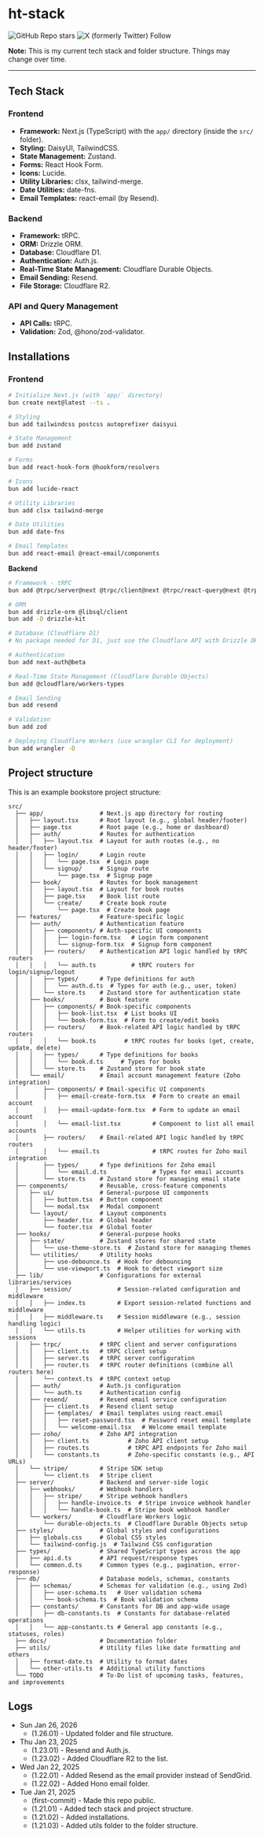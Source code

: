 # ht-stack

![GitHub Repo stars](https://img.shields.io/github/stars/sithu-khant/ht-stack)
![X (formerly Twitter) Follow](https://img.shields.io/twitter/follow/_sithu_khant)

**Note:** This is my current tech stack and folder structure. Things may change over time.

---

## Tech Stack

### **Frontend**

- **Framework:** Next.js (TypeScript) with the `app/` directory (inside the `src/` folder).
- **Styling:** DaisyUI, TailwindCSS.
- **State Management:** Zustand.
- **Forms:** React Hook Form.
- **Icons:** Lucide.
- **Utility Libraries:** clsx, tailwind-merge.
- **Date Utilities:** date-fns.
- **Email Templates:** react-email (by Resend).

### **Backend**

- **Framework:** tRPC.
- **ORM:** Drizzle ORM.
- **Database:** Cloudflare D1.
- **Authentication:** Auth.js.
- **Real-Time State Management:** Cloudflare Durable Objects.
- **Email Sending:** Resend.
- **File Storage:** Cloudflare R2.

### **API and Query Management**

- **API Calls:** tRPC.
- **Validation:** Zod, @hono/zod-validator.

## Installations

### **Frontend**

```bash
# Initialize Next.js (with `app/` directory)
bun create next@latest --ts .

# Styling
bun add tailwindcss postcss autoprefixer daisyui

# State Management
bun add zustand

# Forms
bun add react-hook-form @hookform/resolvers

# Icons
bun add lucide-react

# Utility Libraries
bun add clsx tailwind-merge

# Date Utilities
bun add date-fns

# Email Templates
bun add react-email @react-email/components
```

**Backend**

```bash
# Framework - tRPC
bun add @trpc/server@next @trpc/client@next @trpc/react-query@next @trpc/next@next @tanstack/react-query@latest

# ORM
bun add drizzle-orm @libsql/client
bun add -D drizzle-kit

# Database (Cloudflare D1)
# No package needed for D1, just use the Cloudflare API with Drizzle ORM.

# Authentication
bun add next-auth@beta

# Real-Time State Management (Cloudflare Durable Objects)
bun add @cloudflare/workers-types

# Email Sending
bun add resend

# Validation
bun add zod

# Deploying Cloudflare Workers (use wrangler CLI for deployment)
bun add wrangler -D
```

## Project structure

This is an example bookstore project structure:

```text
src/
  ├── app/                # Next.js app directory for routing
  │   ├── layout.tsx      # Root layout (e.g., global header/footer)
  │   ├── page.tsx        # Root page (e.g., home or dashboard)
  │   ├── auth/           # Routes for authentication
  │   │   ├── layout.tsx  # Layout for auth routes (e.g., no header/footer)
  │   │   ├── login/      # Login route
  │   │   │   └── page.tsx  # Login page
  │   │   └── signup/     # Signup route
  │   │       └── page.tsx  # Signup page
  │   ├── book/           # Routes for book management
  │   │   ├── layout.tsx  # Layout for book routes
  │   │   ├── page.tsx    # Book list route
  │   │   └── create/     # Create book route
  │   │       └── page.tsx  # Create book page
  ├── features/           # Feature-specific logic
  │   ├── auth/           # Authentication feature
  │   │   ├── components/ # Auth-specific UI components
  │   │   │   ├── login-form.tsx   # Login form component
  │   │   │   └── signup-form.tsx  # Signup form component
  │   │   ├── routers/    # Authentication API logic handled by tRPC routers
  │   │   │   └── auth.ts          # tRPC routers for login/signup/logout
  │   │   ├── types/      # Type definitions for auth
  │   │   │   └── auth.d.ts  # Types for auth (e.g., user, token)
  │   │   └── store.ts    # Zustand store for authentication state
  │   ├── books/          # Book feature
  │   │   ├── components/ # Book-specific components
  │   │   │   ├── book-list.tsx  # List books UI
  │   │   │   └── book-form.tsx  # Form to create/edit books
  │   │   ├── routers/    # Book-related API logic handled by tRPC routers
  │   │   │   └── book.ts        # tRPC routes for books (get, create, update, delete)
  │   │   ├── types/      # Type definitions for books
  │   │   │   └── book.d.ts     # Types for books
  │   │   └── store.ts    # Zustand store for book state
  │   └── email/          # Email account management feature (Zoho integration)
  │       ├── components/ # Email-specific UI components
  │       │   ├── email-create-form.tsx  # Form to create an email account
  │       │   ├── email-update-form.tsx  # Form to update an email account
  │       │   └── email-list.tsx         # Component to list all email accounts
  │       ├── routers/    # Email-related API logic handled by tRPC routers
  │       │   └── email.ts               # tRPC routes for Zoho mail integration
  │       ├── types/      # Type definitions for Zoho email
  │       │   └── email.d.ts             # Types for email accounts
  │       └── store.ts    # Zustand store for managing email state
  ├── components/         # Reusable, cross-feature components
  │   ├── ui/             # General-purpose UI components
  │   │   ├── button.tsx  # Button component
  │   │   └── modal.tsx   # Modal component
  │   └── layout/         # Layout components
  │       ├── header.tsx  # Global header
  │       └── footer.tsx  # Global footer
  ├── hooks/              # General-purpose hooks
  │   ├── state/          # Zustand stores for shared state
  │   │   └── use-theme-store.ts  # Zustand store for managing themes
  │   └── utilities/      # Utility hooks
  │       ├── use-debounce.ts  # Hook for debouncing
  │       └── use-viewport.ts  # Hook to detect viewport size
  ├── lib/                # Configurations for external libraries/services
  │   ├── session/             # Session-related configuration and middleware
  │   │   ├── index.ts         # Export session-related functions and middleware
  │   │   ├── middleware.ts    # Session middleware (e.g., session handling logic)
  │   │   └── utils.ts         # Helper utilities for working with sessions
  │   ├── trpc/           # tRPC client and server configurations
  │   │   ├── client.ts   # tRPC client setup
  │   │   ├── server.ts   # tRPC server configuration
  │   │   ├── router.ts   # tRPC router definitions (combine all routers here)
  │   │   └── context.ts  # tRPC context setup
  │   ├── auth/           # Auth.js configuration
  │   │   └── auth.ts     # Authentication config
  │   ├── resend/         # Resend email service configuration
  │   │   ├── client.ts   # Resend client setup
  │   │   ├── templates/  # Email templates using react.email
  │   │   │   ├── reset-password.tsx  # Password reset email template
  │   │   │   └── welcome-email.tsx   # Welcome email template
  │   ├── zoho/           # Zoho API integration
  │   │   ├── client.ts           # Zoho API client setup
  │   │   ├── routes.ts           # tRPC API endpoints for Zoho mail
  │   │   └── constants.ts        # Zoho-specific constants (e.g., API URLs)
  │   └── stripe/         # Stripe SDK setup
  │       └── client.ts   # Stripe client
  ├── server/             # Backend and server-side logic
  │   ├── webhooks/       # Webhook handlers
  │   │   ├── stripe/     # Stripe webhook handlers
  │   │   │   ├── handle-invoice.ts  # Stripe invoice webhook handler
  │   │   │   └── handle-book.ts  # Stripe book webhook handler
  │   └── workers/        # Cloudflare Workers logic
  │       └── durable-objects.ts  # Cloudflare Durable Objects setup
  ├── styles/             # Global styles and configurations
  │   ├── globals.css     # Global CSS styles
  │   └── tailwind-config.js  # Tailwind CSS configuration
  ├── types/              # Shared TypeScript types across the app
  │   ├── api.d.ts        # API request/response types
  │   └── common.d.ts     # Common types (e.g., pagination, error-response)
  ├── db/                 # Database models, schemas, constants
  │   ├── schemas/        # Schemas for validation (e.g., using Zod)
  │   │   ├── user-schema.ts   # User validation schema
  │   │   └── book-schema.ts  # Book validation schema
  │   ├── constants/      # Constants for DB and app-wide usage
  │   │   ├── db-constants.ts  # Constants for database-related operations
  │   │   └── app-constants.ts # General app constants (e.g., statuses, roles)
  ├── docs/               # Documentation folder
  ├── utils/              # Utility files like date formatting and others
  │   ├── format-date.ts  # Utility to format dates
  │   └── other-utils.ts  # Additional utility functions
  └── TODO                # To-Do list of upcoming tasks, features, and improvements
```

## Logs

- Sun Jan 26, 2026
  - (1.26.01) - Updated folder and file structure.
- Thu Jan 23, 2025
  - (1.23.01) - Resend and Auth.js.
  - (1.23.02) - Added Cloudflare R2 to the list.
- Wed Jan 22, 2025
  - (1.22.01) - Added Resend as the email provider instead of SendGrid.
  - (1.22.02) - Added Hono email folder.
- Tue Jan 21, 2025
  - (first-commit) - Made this repo public.
  - (1.21.01) - Added tech stack and project structure.
  - (1.21.02) - Added installations.
  - (1.21.03) - Added utils folder to the folder structure.
